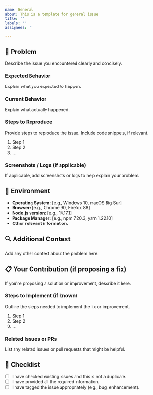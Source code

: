 ```yaml
---
name: General
about: This is a template for general issue
title: ''
labels: ''
assignees: ''

---
```

## 🚨 Problem
Describe the issue you encountered clearly and concisely.

### Expected Behavior
Explain what you expected to happen.

### Current Behavior
Explain what actually happened.

### Steps to Reproduce
Provide steps to reproduce the issue. Include code snippets, if relevant.

1. Step 1
2. Step 2
3. ...

### Screenshots / Logs (if applicable)
If applicable, add screenshots or logs to help explain your problem.

## 🧰 Environment
- **Operating System:** [e.g., Windows 10, macOS Big Sur]
- **Browser:** [e.g., Chrome 90, Firefox 88]
- **Node.js version:** [e.g., 14.17.1]
- **Package Manager:** [e.g., npm 7.20.3, yarn 1.22.10]
- **Other relevant information:**

## 🔍 Additional Context
Add any other context about the problem here.

## 📋 Your Contribution (if proposing a fix)
If you're proposing a solution or improvement, describe it here.

### Steps to Implement (if known)
Outline the steps needed to implement the fix or improvement.

1. Step 1
2. Step 2
3. ...

### Related Issues or PRs
List any related issues or pull requests that might be helpful.

## 📎 Checklist
- [ ] I have checked existing issues and this is not a duplicate.
- [ ] I have provided all the required information.
- [ ] I have tagged the issue appropriately (e.g., bug, enhancement).

